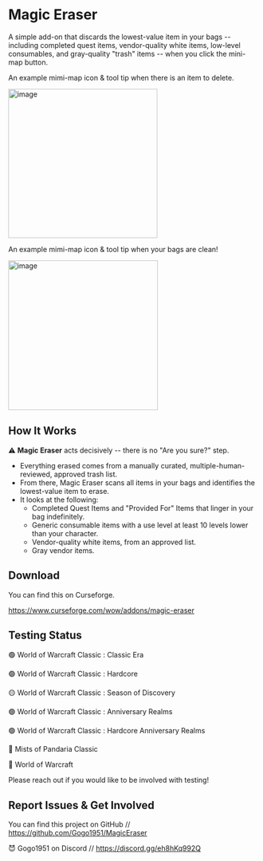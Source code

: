 # Magic Eraser

A simple add-on that discards the lowest-value item in your bags -- including completed quest items, vendor-quality white items, low-level consumables, and gray-quality "trash" items -- when you click the mini-map button.

An example mimi-map icon & tool tip when there is an item to delete.

<img width="299" alt="image" src="https://github.com/user-attachments/assets/edf57e46-1581-4028-a089-3a40fcd82108">

An example mimi-map icon & tool tip when your bags are clean!

<img width="300" alt="image" src="https://github.com/user-attachments/assets/c3dff112-9958-42cb-b666-959a522dd861">

## How It Works

⚠️ **Magic Eraser** acts decisively -- there is no "Are you sure?" step. 

* Everything erased comes from a manually curated, multiple-human-reviewed, approved trash list.
* From there, Magic Eraser scans all items in your bags and identifies the lowest-value item to erase.
* It looks at the following:
  * Completed Quest Items and "Provided For" Items that linger in your bag indefinitely.
  * Generic consumable items with a use level at least 10 levels lower than your character.
  * Vendor-quality white items, from an approved list.
  * Gray vendor items.

## Download

You can find this on Curseforge.

https://www.curseforge.com/wow/addons/magic-eraser

## Testing Status

🟢 World of Warcraft Classic : Classic Era

🟢 World of Warcraft Classic : Hardcore

🟡 World of Warcraft Classic : Season of Discovery

🟢 World of Warcraft Classic : Anniversary Realms

🟢 World of Warcraft Classic : Hardcore Anniversary Realms

🔴 Mists of Pandaria Classic

🔴 World of Warcraft

Please reach out if you would like to be involved with testing!

## Report Issues & Get Involved

You can find this project on GitHub // https://github.com/Gogo1951/MagicEraser

😈 Gogo1951 on Discord // https://discord.gg/eh8hKq992Q
